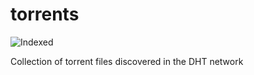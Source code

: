 torrents 
========
![Indexed](https://img.shields.io/badge/indexed-175733-blue)

Collection of torrent files discovered in the DHT network
